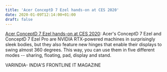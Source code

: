 ```yaml
---
title: 'Acer ConceptD 7 Ezel hands-on at CES 2020'
date: 2020-01-09T12:14:00+01:00
draft: false
---
```


[Acer ConceptD 7 Ezel hands-on at CES 2020](https://varindia.com/video/acer-conceptd-7-ezel-handson-at-ces-2020#.XhcLGjaY7OM.blogger): Acer's ConceptD 7 Ezel and ConceptD 7 Ezel Pro are NVIDIA RTX-powered machines in surprisingly sleek bodies, but they also feature new hinges that enable their displays to swing almost 360 degrees. This way, you can use them in five different modes -- sharing, floating, pad, display and stand.  
  
VARINDIA- INDIA'S FRONTLINE IT MAGAZINE